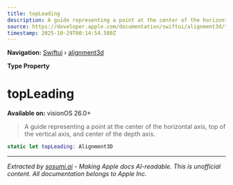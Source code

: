 ```yaml
---
title: topLeading
description: A guide representing a point at the center of the horizontal axis, top of the vertical axis, and center of the depth axis.
source: https://developer.apple.com/documentation/swiftui/alignment3d/topleading
timestamp: 2025-10-29T00:14:54.580Z
---
```


**Navigation:** [Swiftui](/documentation/swiftui) › [alignment3d](/documentation/swiftui/alignment3d)

**Type Property**

# topLeading

**Available on:** visionOS 26.0+

> A guide representing a point at the center of the horizontal axis, top of the vertical axis, and center of the depth axis.

```swift
static let topLeading: Alignment3D
```

---

*Extracted by [sosumi.ai](https://sosumi.ai) - Making Apple docs AI-readable.*
*This is unofficial content. All documentation belongs to Apple Inc.*

